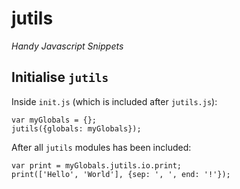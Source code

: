 jutils
======

*Handy Javascript Snippets*

Initialise `jutils`
-------------------

Inside `init.js` (which is included after `jutils.js`):

    var myGlobals = {};
    jutils({globals: myGlobals});

After all `jutils` modules has been included:

    var print = myGlobals.jutils.io.print;
    print(['Hello', 'World'], {sep: ', ', end: '!'});
